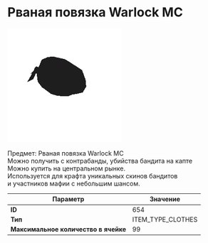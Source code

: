 # Рваная повязка Warlock MC

![Item Image](../img/654.webp?raw=true)

Предмет: Рваная повязка Warlock MC<br>Можно получить с контрабанды, убийства бандита на капте<br>Можно купить на центральном рынке. <br>Используется для крафта уникальных скинов бандитов<br>и участников мафии с небольшим шансом.


| Параметр | Значение |
|----------|----------|
| **ID** | 654 |
| **Тип** | ITEM_TYPE_CLOTHES |
| **Максимальное количество в ячейке** | 99 |


